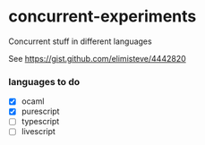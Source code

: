 concurrent-experiments
======================

Concurrent stuff in different languages

See https://gist.github.com/elimisteve/4442820

### languages to do

- [X] ocaml
- [X] purescript
- [ ] typescript
- [ ] livescript
